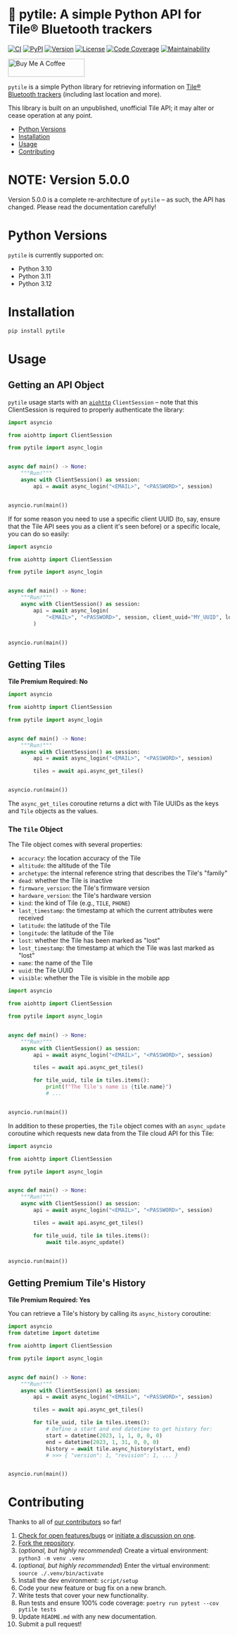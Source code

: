 # 📡 pytile: A simple Python API for Tile® Bluetooth trackers

[![CI][ci-badge]][ci]
[![PyPI][pypi-badge]][pypi]
[![Version][version-badge]][version]
[![License][license-badge]][license]
[![Code Coverage][codecov-badge]][codecov]
[![Maintainability][maintainability-badge]][maintainability]

<a href="https://www.buymeacoffee.com/bachya1208P" target="_blank"><img src="https://cdn.buymeacoffee.com/buttons/default-orange.png" alt="Buy Me A Coffee" height="41" width="174"></a>

`pytile` is a simple Python library for retrieving information on
[Tile® Bluetooth trackers][tile] (including last location and more).

This library is built on an unpublished, unofficial Tile API; it may alter or
cease operation at any point.

- [Python Versions](#python-versions)
- [Installation](#installation)
- [Usage](#usage)
- [Contributing](#contributing)

# NOTE: Version 5.0.0

Version 5.0.0 is a complete re-architecture of `pytile` – as such, the API has changed.
Please read the documentation carefully!

# Python Versions

`pytile` is currently supported on:

- Python 3.10
- Python 3.11
- Python 3.12

# Installation

```bash
pip install pytile
```

# Usage

## Getting an API Object

`pytile` usage starts with an [`aiohttp`][aiohttp] `ClientSession` – note that this
ClientSession is required to properly authenticate the library:

```python
import asyncio

from aiohttp import ClientSession

from pytile import async_login


async def main() -> None:
    """Run!"""
    async with ClientSession() as session:
        api = await async_login("<EMAIL>", "<PASSWORD>", session)


asyncio.run(main())
```

If for some reason you need to use a specific client UUID (to, say, ensure that the
Tile API sees you as a client it's seen before) or a specific locale, you can do
so easily:

```python
import asyncio

from aiohttp import ClientSession

from pytile import async_login


async def main() -> None:
    """Run!"""
    async with ClientSession() as session:
        api = await async_login(
            "<EMAIL>", "<PASSWORD>", session, client_uuid="MY_UUID", locale="en-GB"
        )


asyncio.run(main())
```

## Getting Tiles

**Tile Premium Required: No**

```python
import asyncio

from aiohttp import ClientSession

from pytile import async_login


async def main() -> None:
    """Run!"""
    async with ClientSession() as session:
        api = await async_login("<EMAIL>", "<PASSWORD>", session)

        tiles = await api.async_get_tiles()


asyncio.run(main())
```

The `async_get_tiles` coroutine returns a dict with Tile UUIDs as the keys and `Tile`
objects as the values.

### The `Tile` Object

The Tile object comes with several properties:

- `accuracy`: the location accuracy of the Tile
- `altitude`: the altitude of the Tile
- `archetype`: the internal reference string that describes the Tile's "family"
- `dead`: whether the Tile is inactive
- `firmware_version`: the Tile's firmware version
- `hardware_version`: the Tile's hardware version
- `kind`: the kind of Tile (e.g., `TILE`, `PHONE`)
- `last_timestamp`: the timestamp at which the current attributes were received
- `latitude`: the latitude of the Tile
- `longitude`: the latitude of the Tile
- `lost`: whether the Tile has been marked as "lost"
- `lost_timestamp`: the timestamp at which the Tile was last marked as "lost"
- `name`: the name of the Tile
- `uuid`: the Tile UUID
- `visible`: whether the Tile is visible in the mobile app

```python
import asyncio

from aiohttp import ClientSession

from pytile import async_login


async def main() -> None:
    """Run!"""
    async with ClientSession() as session:
        api = await async_login("<EMAIL>", "<PASSWORD>", session)

        tiles = await api.async_get_tiles()

        for tile_uuid, tile in tiles.items():
            print(f"The Tile's name is {tile.name}")
            # ...


asyncio.run(main())
```

In addition to these properties, the `Tile` object comes with an `async_update` coroutine
which requests new data from the Tile cloud API for this Tile:

```python
import asyncio

from aiohttp import ClientSession

from pytile import async_login


async def main() -> None:
    """Run!"""
    async with ClientSession() as session:
        api = await async_login("<EMAIL>", "<PASSWORD>", session)

        tiles = await api.async_get_tiles()

        for tile_uuid, tile in tiles.items():
            await tile.async_update()


asyncio.run(main())
```

## Getting Premium Tile's History

**Tile Premium Required: Yes**

You can retrieve a Tile's history by calling its `async_history` coroutine:

```python
import asyncio
from datetime import datetime

from aiohttp import ClientSession

from pytile import async_login


async def main() -> None:
    """Run!"""
    async with ClientSession() as session:
        api = await async_login("<EMAIL>", "<PASSWORD>", session)

        tiles = await api.async_get_tiles()

        for tile_uuid, tile in tiles.items():
            # Define a start and end datetime to get history for:
            start = datetime(2023, 1, 1, 0, 0, 0)
            end = datetime(2023, 1, 31, 0, 0, 0)
            history = await tile.async_history(start, end)
            # >>> { "version": 1, "revision": 1, ... }


asyncio.run(main())
```

# Contributing

Thanks to all of [our contributors][contributors] so far!

1. [Check for open features/bugs][issues] or [initiate a discussion on one][new-issue].
2. [Fork the repository][fork].
3. (_optional, but highly recommended_) Create a virtual environment: `python3 -m venv .venv`
4. (_optional, but highly recommended_) Enter the virtual environment: `source ./.venv/bin/activate`
5. Install the dev environment: `script/setup`
6. Code your new feature or bug fix on a new branch.
7. Write tests that cover your new functionality.
8. Run tests and ensure 100% code coverage: `poetry run pytest --cov pytile tests`
9. Update `README.md` with any new documentation.
10. Submit a pull request!

[aiohttp]: https://github.com/aio-libs/aiohttp
[ci-badge]: https://img.shields.io/github/actions/workflow/status/bachya/pytile/test.yml
[ci]: https://github.com/bachya/pytile/actions
[codecov-badge]: https://codecov.io/gh/bachya/pytile/branch/dev/graph/badge.svg
[codecov]: https://codecov.io/gh/bachya/pytile
[contributors]: https://github.com/bachya/pytile/graphs/contributors
[fork]: https://github.com/bachya/pytile/fork
[issues]: https://github.com/bachya/pytile/issues
[license-badge]: https://img.shields.io/pypi/l/pytile.svg
[license]: https://github.com/bachya/pytile/blob/main/LICENSE
[maintainability-badge]: https://api.codeclimate.com/v1/badges/71eb642c735e33adcdfc/maintainability
[maintainability]: https://codeclimate.com/github/bachya/pytile/maintainability
[new-issue]: https://github.com/bachya/pytile/issues/new
[pypi-badge]: https://img.shields.io/pypi/v/pytile.svg
[pypi]: https://pypi.python.org/pypi/pytile
[tile]: https://www.thetileapp.com
[version-badge]: https://img.shields.io/pypi/pyversions/pytile.svg
[version]: https://pypi.python.org/pypi/pytile
